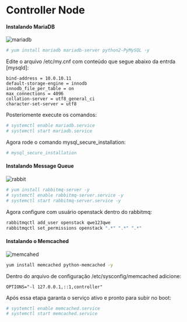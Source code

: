 # Controller Node

#### Instalando MariaDB
![mariadb](https://mariadb.org/wp-content/uploads/2019/01/mariadb_org_rgb_h-1.png)


```sh
# yum install mariadb mariadb-server python2-PyMySQL -y
```

Edite o arquivo /etc/my.cnf com conteúdo que segue abaixo da entrda [mysqld]:
```
bind-address = 10.0.10.11
default-storage-engine = innodb
innodb_file_per_table = on
max_connections = 4096
collation-server = utf8_general_ci
character-set-server = utf8
```
Posteriomente execute os comandos:

```sh
# systemctl enable mariadb.service
# systemctl start mariadb.service
```

Agora rode o comando mysql_secure_installation:

```sh
# mysql_secure_installation
```

#### Instalando Message Queue
![rabbit](https://www.loadbalancer.org/public/images/articles/2018/05/logo-rabbitmq.png)

```sh
# yum install rabbitmq-server -y
# systemctl enable rabbitmq-server.service -y
# systemctl start rabbitmq-server.service -y
```

Agora configure com usuário openstack dentro do rabbitmq:

```sh
rabbitmqctl add_user openstack qwe123qwe
rabbitmqctl set_permissions openstack ".*" ".*" ".*"
```

#### Instalando o Memcached
![memcahed](https://encrypted-tbn0.gstatic.com/images?q=tbn:ANd9GcSOfwdgZXlF2-rE7yeu_dDrMluzvy4NdDLRTp46WjtGaHV5OPh-)


```sh
yum install memcached python-memcached -y
```

Dentro do arquivo de configuração /etc/sysconfig/memcached adicione:
```
OPTIONS="-l 127.0.0.1,::1,controller"
```
Após essa etapa garanta o serviço ativo e pronto para subir no boot:

```sh
# systemctl enable memcached.service
# systemctl start memcached.service
```
